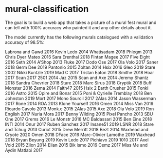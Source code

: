 # mural-classification
The goal is to build a web app that takes a picture of a mural fest mural and can tell with 100% accuracy who painted it and any other details about it.

The model currently has the following murals catalogued with a validation accuracy of 98.5%:

Labrona and Gawd 2016
Kevin Ledo 2014
Whatisadam 2018
Phlegm 2013
Chris Dyer
Mateo 2016
Sara Erenthal 2018
Fintan Magee 2017
Five Eight 2016
Seth 2014
A'Shop 2013
Fluke 2017
Dodo Ose 2017
Ola Volo 2017
Saner 2018
Germ Dee 2019
Pantonio 2015
Zoltan 2014
Hsix 2016
Gleo 2019
Stare 2002
Nikki Kuntzle 2019
Mad C 2017
Tristan Eaton 2018
Smithe 2018
Hoar 2017
Scan 2017
2501 2014
Jaz 2015
Scan and Axe 2014
Jeremy Shantz 2018
Sandra Chevrier 2018
Stare 2018
Marc Sirus 2018
Cryptik 2018
Buff Monster 2016
Zema 2014
Faith47 2015
Hsix 2
Earth Crusher 2015
Fonki 2016
Astro 2015
Opire and Bonar 2015
Poni & Cyrielle Tremblay 2018
Ben Johnston 2019
Mort 2017
Mono Sourcil 2017
2Alas 2014
Jason Wasserman 2017
Rone 2014
ROA 2013
Klone Yourself 2016
Omen 2014
Miss Van 2019
Ricardo Cavolo 2013
Monk.e 2015
2Alas 2015
Axe 2018
Ola Volo 2019
Ron English 2017
Nuria Mora 2017
Benny Wilding 2015
Pixel Pancho 2013
SBU One 2017
Grems 2016
Le Monstr 2018
MC Baldassari 2015
Ben Eine 2018
INTI 2014
Onur 2017
Ruben Sanchez 2017
Insane51 2019
LSNR 2018
Stare and Tchug 2013
Curiot 2015
Drew Merritt 2018
Bezt 2014
Waxhead and Cryote 2020
Omen 2018
DFace 2016
Marc-Olivier Lamothe 2019
Waxhead 2018
Bryan Beyung 2019
Kevin Ledo 2017
Pichiavo 2019
1010 2017
Axel Void 2015
Zilon 2014
Elian 2015
Bik Ismo 2016
Cemz 2017
Miss Me and Aydin Matlabi 2017
